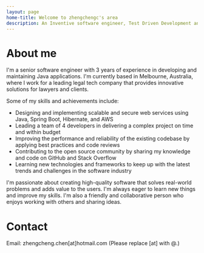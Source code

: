 ```yaml
---
layout: page
home-title: Welcome to zhengchengc's area
description: An Inventive software engineer, Test Driven Development and Clean Code practitioner
---
```


# About me

I'm a senior software engineer with 3 years of experience in developing and maintaining Java applications. I'm currently based in Melbourne, Australia, where I work for a leading legal tech company that provides innovative solutions for lawyers and clients.

Some of my skills and achievements include:

- Designing and implementing scalable and secure web services using Java, Spring Boot, Hibernate, and AWS
- Leading a team of 4 developers in delivering a complex project on time and within budget
- Improving the performance and reliability of the existing codebase by applying best practices and code reviews
- Contributing to the open source community by sharing my knowledge and code on GitHub and Stack Overflow
- Learning new technologies and frameworks to keep up with the latest trends and challenges in the software industry

I'm passionate about creating high-quality software that solves real-world problems and adds value to the users. I'm always eager to learn new things and improve my skills. I'm also a friendly and collaborative person who enjoys working with others and sharing ideas.

[//]: # (# Publications)

[//]: # ()
[//]: # (1. Publication 1 [[DOI]]&#40;#&#41;)

[//]: # (2. Publication 2 [[DOI]]&#40;#&#41;)

# Contact

Email: zhengcheng.chen[at]hotmail.com (Please replace [at] with @.)

[//]: # (# 关于我)

[//]: # (&emsp;&emsp;我是一名来自xx大学的博士生。。。。。。)

[//]: # (# 论文发表)

[//]: # ()
[//]: # (1. 论文1 [[DOI]]&#40;#&#41;)

[//]: # (2. 论文2 [[DOI]]&#40;#&#41;)

[//]: # (# 联系我)

[//]: # ()
[//]: # (邮箱：zhonger[at]live.cn &#40;请使用@替换[at]&#41;)
